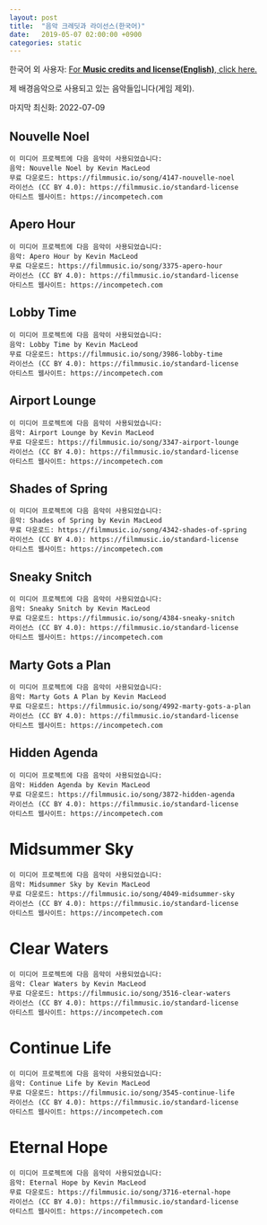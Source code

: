 ```yaml
---
layout: post
title:  "음악 크레딧과 라이선스(한국어)"
date:   2019-05-07 02:00:00 +0900
categories: static
---
```

한국어 외 사용자: [For **Music credits and license(English)**, click here.](music-credits-and-license-en.html)

제 배경음악으로  사용되고 있는 음악들입니다(게임 제외).

마지막 최신화: 2022-07-09

## Nouvelle Noel
```
이 미디어 프로젝트에 다음 음악이 사용되었습니다:
음악: Nouvelle Noel by Kevin MacLeod
무료 다운로드: https://filmmusic.io/song/4147-nouvelle-noel
라이선스 (CC BY 4.0): https://filmmusic.io/standard-license
아티스트 웹사이트: https://incompetech.com
```

## Apero Hour
```
이 미디어 프로젝트에 다음 음악이 사용되었습니다:
음악: Apero Hour by Kevin MacLeod
무료 다운로드: https://filmmusic.io/song/3375-apero-hour
라이선스 (CC BY 4.0): https://filmmusic.io/standard-license
아티스트 웹사이트: https://incompetech.com
```

## Lobby Time
```
이 미디어 프로젝트에 다음 음악이 사용되었습니다:
음악: Lobby Time by Kevin MacLeod
무료 다운로드: https://filmmusic.io/song/3986-lobby-time
라이선스 (CC BY 4.0): https://filmmusic.io/standard-license
아티스트 웹사이트: https://incompetech.com
```

## Airport Lounge
```
이 미디어 프로젝트에 다음 음악이 사용되었습니다:
음악: Airport Lounge by Kevin MacLeod
무료 다운로드: https://filmmusic.io/song/3347-airport-lounge
라이선스 (CC BY 4.0): https://filmmusic.io/standard-license
아티스트 웹사이트: https://incompetech.com
```

## Shades of Spring
```
이 미디어 프로젝트에 다음 음악이 사용되었습니다:
음악: Shades of Spring by Kevin MacLeod
무료 다운로드: https://filmmusic.io/song/4342-shades-of-spring
라이선스 (CC BY 4.0): https://filmmusic.io/standard-license
아티스트 웹사이트: https://incompetech.com
```

## Sneaky Snitch
```
이 미디어 프로젝트에 다음 음악이 사용되었습니다:
음악: Sneaky Snitch by Kevin MacLeod
무료 다운로드: https://filmmusic.io/song/4384-sneaky-snitch
라이선스 (CC BY 4.0): https://filmmusic.io/standard-license
아티스트 웹사이트: https://incompetech.com
```

## Marty Gots a Plan
```
이 미디어 프로젝트에 다음 음악이 사용되었습니다:
음악: Marty Gots A Plan by Kevin MacLeod
무료 다운로드: https://filmmusic.io/song/4992-marty-gots-a-plan
라이선스 (CC BY 4.0): https://filmmusic.io/standard-license
아티스트 웹사이트: https://incompetech.com
```

## Hidden Agenda
```
이 미디어 프로젝트에 다음 음악이 사용되었습니다:
음악: Hidden Agenda by Kevin MacLeod
무료 다운로드: https://filmmusic.io/song/3872-hidden-agenda
라이선스 (CC BY 4.0): https://filmmusic.io/standard-license
아티스트 웹사이트: https://incompetech.com
```


# Midsummer Sky
```
이 미디어 프로젝트에 다음 음악이 사용되었습니다:
음악: Midsummer Sky by Kevin MacLeod
무료 다운로드: https://filmmusic.io/song/4049-midsummer-sky
라이선스 (CC BY 4.0): https://filmmusic.io/standard-license
아티스트 웹사이트: https://incompetech.com
```

# Clear Waters
```
이 미디어 프로젝트에 다음 음악이 사용되었습니다:
음악: Clear Waters by Kevin MacLeod
무료 다운로드: https://filmmusic.io/song/3516-clear-waters
라이선스 (CC BY 4.0): https://filmmusic.io/standard-license
아티스트 웹사이트: https://incompetech.com
```

# Continue Life
```
이 미디어 프로젝트에 다음 음악이 사용되었습니다:
음악: Continue Life by Kevin MacLeod
무료 다운로드: https://filmmusic.io/song/3545-continue-life
라이선스 (CC BY 4.0): https://filmmusic.io/standard-license
아티스트 웹사이트: https://incompetech.com
```

# Eternal Hope
```
이 미디어 프로젝트에 다음 음악이 사용되었습니다:
음악: Eternal Hope by Kevin MacLeod
무료 다운로드: https://filmmusic.io/song/3716-eternal-hope
라이선스 (CC BY 4.0): https://filmmusic.io/standard-license
아티스트 웹사이트: https://incompetech.com
```


